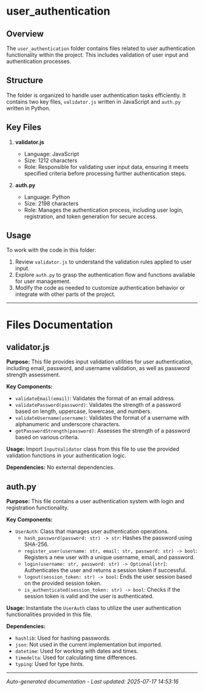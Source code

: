 # user_authentication

## Overview
The `user_authentication` folder contains files related to user authentication functionality within the project. This includes validation of user input and authentication processes.

## Structure
The folder is organized to handle user authentication tasks efficiently. It contains two key files, `validator.js` written in JavaScript and `auth.py` written in Python.

## Key Files
1. **validator.js**
   - Language: JavaScript
   - Size: 1212 characters
   - Role: Responsible for validating user input data, ensuring it meets specified criteria before processing further authentication steps.

2. **auth.py**
   - Language: Python
   - Size: 2198 characters
   - Role: Manages the authentication process, including user login, registration, and token generation for secure access.

## Usage
To work with the code in this folder:
1. Review `validator.js` to understand the validation rules applied to user input.
2. Explore `auth.py` to grasp the authentication flow and functions available for user management.
3. Modify the code as needed to customize authentication behavior or integrate with other parts of the project.

---

# Files Documentation

## validator.js

**Purpose:** This file provides input validation utilities for user authentication, including email, password, and username validation, as well as password strength assessment.

**Key Components:**
- `validateEmail(email)`: Validates the format of an email address.
- `validatePassword(password)`: Validates the strength of a password based on length, uppercase, lowercase, and numbers.
- `validateUsername(username)`: Validates the format of a username with alphanumeric and underscore characters.
- `getPasswordStrength(password)`: Assesses the strength of a password based on various criteria.

**Usage:** Import `InputValidator` class from this file to use the provided validation functions in your authentication logic.

**Dependencies:** No external dependencies.

## auth.py

**Purpose:** This file contains a user authentication system with login and registration functionality.

**Key Components:**
- `UserAuth`: Class that manages user authentication operations.
  - `hash_password(password: str) -> str`: Hashes the password using SHA-256.
  - `register_user(username: str, email: str, password: str) -> bool`: Registers a new user with a unique username, email, and password.
  - `login(username: str, password: str) -> Optional[str]`: Authenticates the user and returns a session token if successful.
  - `logout(session_token: str) -> bool`: Ends the user session based on the provided session token.
  - `is_authenticated(session_token: str) -> bool`: Checks if the session token is valid and the user is authenticated.

**Usage:** Instantiate the `UserAuth` class to utilize the user authentication functionalities provided in this file.

**Dependencies:** 
- `hashlib`: Used for hashing passwords.
- `json`: Not used in the current implementation but imported.
- `datetime`: Used for working with dates and times.
- `timedelta`: Used for calculating time differences.
- `typing`: Used for type hints.

---
*Auto-generated documentation - Last updated: 2025-07-17 14:53:16*
